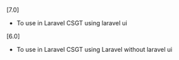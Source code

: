 [7.0]
- To use in Laravel CSGT using laravel ui

[6.0]
- To use in Laravel CSGT using Laravel without laravel ui
